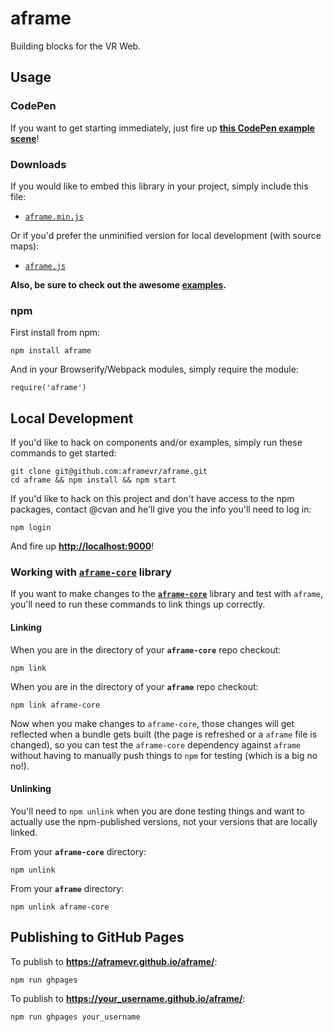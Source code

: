 # aframe

Building blocks for the VR Web.


## Usage

### CodePen

If you want to get starting immediately, just fire up [__this CodePen example scene__](http://codepen.io/team/aframevr/pen/6e013bf4b446e85d8f268e937ee09143?editors=100)!

### Downloads

If you would like to embed this library in your project, simply include this file:

* [`aframe.min.js`](https://aframevr.github.io/aframe/dist/aframe.min.js)

Or if you'd prefer the unminified version for local development (with source maps):

* [`aframe.js`](https://aframevr.github.io/aframe/dist/aframe.js)

__Also, be sure to check out the awesome [examples](https://aframevr.github.io/aframe/examples/).__

### npm

First install from npm:

    npm install aframe

And in your Browserify/Webpack modules, simply require the module:

    require('aframe')


## Local Development

If you'd like to hack on components and/or examples, simply run these commands to get started:

    git clone git@github.com:aframevr/aframe.git
    cd aframe && npm install && npm start

If you'd like to hack on this project and don't have access to the npm packages, contact @cvan and he'll give you the info you'll need to log in:

    npm login

And fire up __[http://localhost:9000](http://localhost:9000)__!


### Working with [`aframe-core`](https://github.com/aframevr/aframe-core/) library

If you want to make changes to the [__`aframe-core`__](https://github.com/aframevr/aframe-core/) library and test with `aframe`, you'll need to run these commands to link things up correctly.

#### Linking

When you are in the directory of your __`aframe-core`__ repo checkout:

    npm link

When you are in the directory of your __`aframe`__ repo checkout:

    npm link aframe-core

Now when you make changes to `aframe-core`, those changes will get reflected when a bundle gets built (the page is refreshed or a `aframe` file is changed), so you can test the `aframe-core` dependency against `aframe` without having to manually push things to `npm` for testing (which is a big no no!).

#### Unlinking

You'll need to `npm unlink` when you are done testing things and want to actually use the npm-published versions, not your versions that are locally linked.

From your __`aframe-core`__ directory:

    npm unlink

From your __`aframe`__ directory:

    npm unlink aframe-core


## Publishing to GitHub Pages

To publish to __https://aframevr.github.io/aframe/__:

    npm run ghpages

To publish to __https://your_username.github.io/aframe/__:

    npm run ghpages your_username

